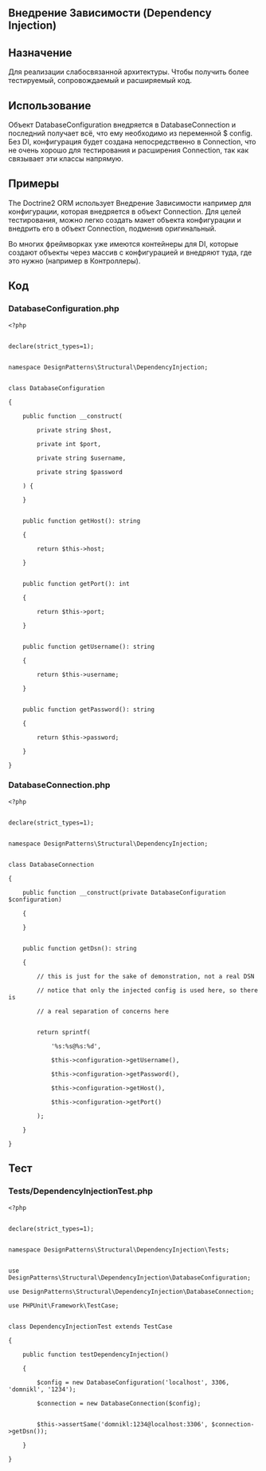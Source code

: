 
## Внедрение Зависимости (Dependency Injection)

## Назначение

Для реализации слабосвязанной архитектуры. Чтобы получить более тестируемый, сопровождаемый и расширяемый код.

## Использование

Объект DatabaseConfiguration внедряется в DatabaseConnection и последний получает всё, что ему необходимо из переменной $ config. Без DI, конфигурация будет создана непосредственно в Connection, что не очень хорошо для тестирования и расширения Connection, так как связывает эти классы напрямую.

## Примеры

The Doctrine2 ORM использует Внедрение Зависимости например для конфигурации, которая внедряется в объект Connection. Для целей тестирования, можно легко создать макет объекта конфигурации и внедрить его в объект Connection, подменив оригинальный.

Во многих фреймворках уже имеются контейнеры для DI, которые создают объекты через массив с конфигурацией и внедряют туда, где это нужно (например в Контроллеры).

## Код

### DatabaseConfiguration.php

    <?php


    declare(strict_types=1);


    namespace DesignPatterns\Structural\DependencyInjection;


    class DatabaseConfiguration

    {

        public function __construct(

            private string $host,

            private int $port,

            private string $username,

            private string $password

        ) {

        }


        public function getHost(): string

        {

            return $this->host;

        }


        public function getPort(): int

        {

            return $this->port;

        }


        public function getUsername(): string

        {

            return $this->username;

        }


        public function getPassword(): string

        {

            return $this->password;

        }

    }

### DatabaseConnection.php

    <?php


    declare(strict_types=1);


    namespace DesignPatterns\Structural\DependencyInjection;


    class DatabaseConnection

    {

        public function __construct(private DatabaseConfiguration $configuration)

        {

        }


        public function getDsn(): string

        {

            // this is just for the sake of demonstration, not a real DSN

            // notice that only the injected config is used here, so there is

            // a real separation of concerns here


            return sprintf(

                '%s:%s@%s:%d',

                $this->configuration->getUsername(),

                $this->configuration->getPassword(),

                $this->configuration->getHost(),

                $this->configuration->getPort()

            );

        }

    }


## Тест

### Tests/DependencyInjectionTest.php

    <?php


    declare(strict_types=1);


    namespace DesignPatterns\Structural\DependencyInjection\Tests;


    use DesignPatterns\Structural\DependencyInjection\DatabaseConfiguration;

    use DesignPatterns\Structural\DependencyInjection\DatabaseConnection;

    use PHPUnit\Framework\TestCase;


    class DependencyInjectionTest extends TestCase

    {

        public function testDependencyInjection()

        {

            $config = new DatabaseConfiguration('localhost', 3306, 'domnikl', '1234');

            $connection = new DatabaseConnection($config);


            $this->assertSame('domnikl:1234@localhost:3306', $connection->getDsn());

        }

    }